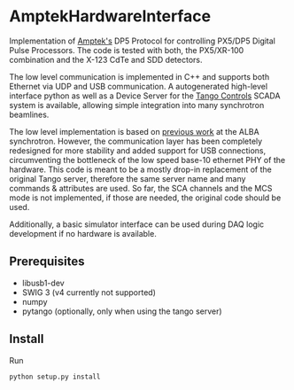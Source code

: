 AmptekHardwareInterface
=======================
Implementation of [Amptek's](https://www.amptek.com) DP5 Protocol for controlling PX5/DP5 Digital Pulse Processors. The code is tested with both, the PX5/XR-100 combination and the X-123 CdTe and SDD detectors.

The low level communication is implemented in C++ and supports both Ethernet via UDP and USB communication. A autogenerated high-level interface python as well as a Device Server for the [Tango Controls](https://www.tango-controls.org) SCADA system is available, allowing simple integration into many synchrotron beamlines.

The low level implementation is based on [previous work](https://github.com/ALBA-Synchrotron/AmptekPX5DS) at the ALBA synchrotron. However, the communication layer has been completely redesigned for more stability and added support for USB connections, circumventing the bottleneck of the low speed base-10 ethernet PHY of the hardware.
This code is meant to be a mostly drop-in replacement of the original Tango server, therefore the same server name and many commands & attributes are used. So far, the SCA channels and the MCS mode is not implemented, if those are needed, the original code should be used.

Additionally, a basic simulator interface can be used during DAQ logic development if no hardware is available.

Prerequisites
-------------
 - libusb1-dev
 - SWIG 3 (v4 currently not supported)
 - numpy
 - pytango (optionally, only when using the tango server)
 
Install
-------
Run

    python setup.py install


